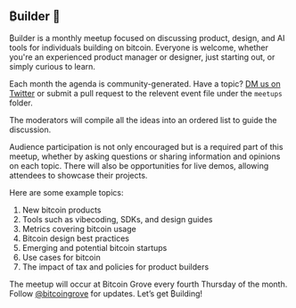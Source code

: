 ## ₿uilder 👋

₿uilder is a monthly meetup focused on discussing product, design, and AI tools for individuals building on bitcoin. Everyone is welcome, whether you're an experienced product manager or designer, just starting out, or simply curious to learn.

Each month the agenda is community-generated. Have a topic? [DM us on Twitter](https://x.com/bitcoingrove) or submit a pull request to the relevent event file under the `meetups` folder.

The moderators will compile all the ideas into an ordered list to guide the discussion. 

Audience participation is not only encouraged but is a required part of this meetup, whether by asking questions or sharing information and opinions on each topic. There will also be opportunities for live demos, allowing attendees to showcase their projects.

Here are some example topics:
1. New bitcoin products
2. Tools such as vibecoding, SDKs, and design guides
3. Metrics covering bitcoin usage
4. Bitcoin design best practices
5. Emerging and potential bitcoin startups
6. Use cases for bitcoin
7. The impact of tax and policies for product builders

The meetup will occur at Bitcoin Grove every fourth Thursday of the month. Follow [@bitcoingrove](https://x.com/bitcoingrove) for updates. Let’s get ₿uilding!

